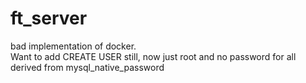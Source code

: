 # ft_server
bad implementation of docker.\
Want to add CREATE USER still, now just root and no password for all derived from mysql_native_password
